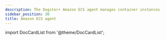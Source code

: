 ```yaml
---
description: The Dagster+ Amazon ECS agent manages container instances, enables communication with ECS service, and supports task lifecycle operations on AWS infrastructure.
sidebar_position: 30
title: Amazon ECS agent
---
```


import DocCardList from '@theme/DocCardList';

<DocCardList />
